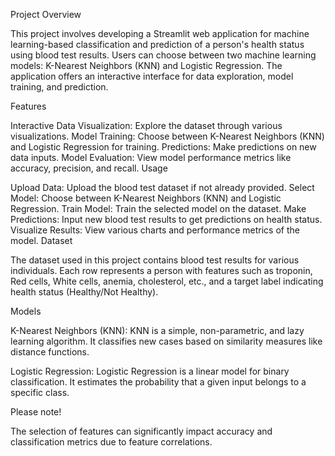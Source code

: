 Project Overview

This project involves developing a Streamlit web application for machine learning-based classification and prediction of a person's health status using blood test results. Users can choose between two machine learning models: K-Nearest Neighbors (KNN) and Logistic Regression. The application offers an interactive interface for data exploration, model training, and prediction.

Features

Interactive Data Visualization: Explore the dataset through various visualizations.
Model Training: Choose between K-Nearest Neighbors (KNN) and Logistic Regression for training.
Predictions: Make predictions on new data inputs.
Model Evaluation: View model performance metrics like accuracy, precision, and recall.
Usage

Upload Data: Upload the blood test dataset if not already provided.
Select Model: Choose between K-Nearest Neighbors (KNN) and Logistic Regression.
Train Model: Train the selected model on the dataset.
Make Predictions: Input new blood test results to get predictions on health status.
Visualize Results: View various charts and performance metrics of the model.
Dataset

The dataset used in this project contains blood test results for various individuals. Each row represents a person with features such as troponin, Red cells, White cells, anemia, cholesterol, etc., and a target label indicating health status (Healthy/Not Healthy).

Models

K-Nearest Neighbors (KNN):
KNN is a simple, non-parametric, and lazy learning algorithm. It classifies new cases based on similarity measures like distance functions.

Logistic Regression:
Logistic Regression is a linear model for binary classification. It estimates the probability that a given input belongs to a specific class.

Please note!

The selection of features can significantly impact accuracy and classification metrics due to feature correlations.
